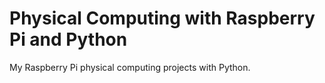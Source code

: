 # Physical Computing with Raspberry Pi and Python

My Raspberry Pi physical computing projects with Python. 
